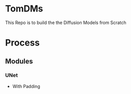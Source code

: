 # TomDMs
This Repo is to build the the Diffusion Models from Scratch

# Process
## Modules
### UNet 
- With Padding